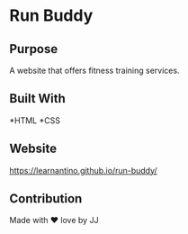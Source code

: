 # Run Buddy

## Purpose
A website that offers fitness training services.

## Built With
*HTML
*CSS

## Website
https://learnantino.github.io/run-buddy/

## Contribution
Made with ❤️ love by JJ
